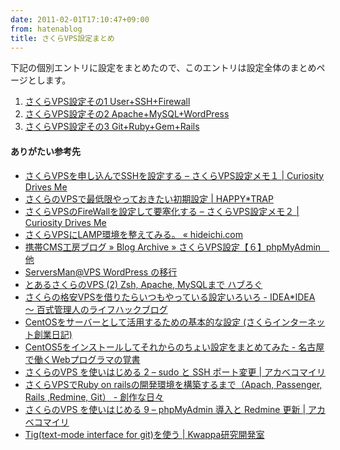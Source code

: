```yaml
---
date: 2011-02-01T17:10:47+09:00
from: hatenablog
title: さくらVPS設定まとめ
---
```


<p>下記の個別エントリに設定をまとめたので、このエントリは設定全体のまとめページとします。</p>

<ol>
<li><a href="http://d.hatena.ne.jp/r7kamura/20110210/1297266624">さくらVPS設定その1 User+SSH+Firewall</a></li>
<li><a href="http://d.hatena.ne.jp/r7kamura/20110210/1297275153">さくらVPS設定その2 Apache+MySQL+WordPress</a></li>
<li><a href="http://d.hatena.ne.jp/r7kamura/20110212/1297452845">さくらVPS設定その3 Git+Ruby+Gem+Rails</a></li>
</ol>
<div class="section">
    <h4>ありがたい参考先</h4>

<ul>
<li><a href="http://curiosity-drives.me/linux/sakura-vps-1-ssh/">さくらVPSを申し込んでSSHを設定する – さくらVPS設定メモ１ | Curiosity Drives Me</a></li>
<li><a href="http://www.happytrap.jp/blogs/2010/11/03/4146/">さくらのVPSで最低限やっておきたい初期設定 | HAPPY*TRAP</a></li>
<li><a href="http://curiosity-drives.me/linux/sakura-vps-2-firewall/">さくらVPSのFireWallを設定して要塞化する – さくらVPS設定メモ２ | Curiosity Drives Me</a></li>
<li><a href="http://hideichi.com/archives/88">さくらVPSにLAMP環境を整えてみる。 « hideichi.com</a></li>
<li><a href="http://blog.mobf.net/archives/164">携帯CMS工房ブログ » Blog Archive » さくらVPS設定【６】phpMyAdmin　他</a></li>
<li><a href="http://temog.info/archives/wordpress/serversmanvps-wordpress-%E3%81%AE%E7%A7%BB%E8%A1%8C.html#omake1">ServersMan@VPS WordPress の移行</a></li>
<li><a href="http://havelog.ayumusato.com/develop/server/e137-sakura-vps-setup2.html">とあるさくらのVPS (2) Zsh, Apache, MySQLまで ハブろぐ</a></li>
<li><a href="http://www.ideaxidea.com/archives/2010/11/sakura_vps_settings.html">さくらの格安VPSを借りたらいつもやっている設定いろいろ - IDEA*IDEA 〜 百式管理人のライフハックブログ</a></li>
<li><a href="http://tanaka.sakura.ad.jp/archives/001065.html">CentOSをサーバーとして活用するための基本的な設定 (さくらインターネット創業日記)</a></li>
<li><a href="http://d.hatena.ne.jp/kopug/20070526/1180162629">CentOS5をインストールしてそれからのちょい設定をまとめてみた - 名古屋で働くWebプログラマの覚書</a></li>
<li><a href="http://akabeko.sakura.ne.jp/blog/2010/09/%E3%81%95%E3%81%8F%E3%82%89%E3%81%AEvps-%E3%82%92%E4%BD%BF%E3%81%84%E3%81%AF%E3%81%98%E3%82%81%E3%82%8B-2/">さくらのVPS を使いはじめる 2 – sudo と SSH ポート変更 | アカベコマイリ</a></li>
<li><a href="http://d.hatena.ne.jp/creaters/20101123/1290487257">さくらVPSでRuby on railsの開発環境を構築するまで（Apach, Passenger, Rails ,Redmine, Git） - 創作な日々</a></li>
<li><a href="http://akabeko.sakura.ne.jp/blog/2010/12/%E3%81%95%E3%81%8F%E3%82%89%E3%81%AEvps-%E3%82%92%E4%BD%BF%E3%81%84%E3%81%AF%E3%81%98%E3%82%81%E3%82%8B-9-phpmyadmin-%E5%B0%8E%E5%85%A5%E3%81%A8-redmine-%E6%9B%B4%E6%96%B0/">さくらのVPS を使いはじめる 9 – phpMyAdmin 導入と Redmine 更新 | アカベコマイリ</a></li>
<li><a href="http://randd.kwappa.net/2010/11/15/187">Tig(text-mode interface for git)を使う | Kwappa研究開発室</a></li>
</ul>
</div>
